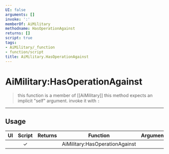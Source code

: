 ```yaml
---
UI: false
arguments: []
invoke: ':'
memberOf: AiMilitary
methodname: HasOperationAgainst
returns: []
script: true
tags:
- AiMilitary/_function
- function/script
title: AiMilitary.HasOperationAgainst
---
```

# AiMilitary:HasOperationAgainst
> this function is a member of [[AiMilitary]]
> this method expects an implicit "self" argument. invoke it with `:`
-----
## Usage
|  UI | Script | Returns | Function | Arguments |
|:---:|:------:|-------:|:--------:|:---------|
| |✓||AiMilitary:HasOperationAgainst||
